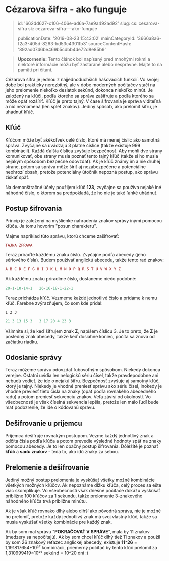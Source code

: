 Cézarova šifra - ako funguje
============================

> id: '662dd627-c106-406e-ad6a-7ae9a492ad92'
> slug:
> 	cs: cesarova-sifra
> 	sk: cezarova-sifra---ako-funguje
> 
> publicationDate: '2019-08-23 15:43:02'
> mainCategoryId: '3666a8a6-f2a3-405d-8263-bd53c4301fb3'
> sourceContentHash: '892ad0746be469b5cdbb4de72d8e85b9'

> **Upozornenie:** Tento článok bol napísaný pred mnohými rokmi a niektoré informácie môžu byť zastarané alebo nesprávne. Majte to na pamäti pri čítaní.

Cézarova šifra je jednou z najjednoduchších hašovacích funkcií. Vo svojej dobe bol prakticky nerozbitný, ale v dobe moderných počítačov stačí na jeho prelomenie niekoľko desiatok sekúnd, dokonca niekoľko minút. Je založený na kľúči, podľa ktorého sa správa zašifruje a podľa ktorého sa môže opäť rozšíriť. Kľúč je preto tajný. V čase šifrovania je správa viditeľná a nič neznamená (len spleť znakov). Jediný spôsob, ako prelomiť šifru, je uhádnuť kľúč.

Kľúč
--------------------------

Kľúčom môže byť akékoľvek celé číslo, ktoré má menej číslic ako samotná správa. Zvyčajne sa uvádzajú 3 platné číslice (takže existuje 999 kombinácií). Každá ďalšia číslica zvyšuje bezpečnosť. Aby mohli dve strany komunikovať, obe strany musia poznať tento tajný kľúč (takže si ho musia nejakým spôsobom bezpečne odovzdať). Ak je kľúč známy im a nie druhej strane, potom sa správa môže šíriť aj nezabezpečene a potenciálne neohrozí obsah, pretože potenciálny útočník nepozná postup, ako správu získať späť.

Na demonštračné účely použijem kľúč **123**, zvyčajne sa používa nejaké iné náhodné číslo, o ktorom sa predpokladá, že ho nie je také ľahké uhádnuť.

Postup šifrovania
--------------------------

Princíp je založený na myšlienke nahradenia znakov správy inými pomocou kľúča. Ja tomu hovorím "posun charakteru".

Majme napríklad túto správu, ktorú chceme zašifrovať:

```php
TAJNA ZPRAVA
```

Teraz priraďte každému znaku číslo. Zvyčajne podľa abecedy (jeho sériového čísla). Budem používať anglickú abecedu, takže tento rad znakov:

```php
A B C D E F G H I J K L M N O P Q R S T U V W X Y Z
```

Ak každému znaku priradíme číslo, dostaneme niečo podobné:

```php
20-1-10-14-1   26-16-18-1-22-1
```

Teraz prichádza kľúč. Vezmeme každé jednotlivé číslo a pridáme k nemu kľúč. Farebne zvýrazňujem, čo som kde pridal:

`1 2 3`

```php
21 3 13 15 3   3 17 20 4 23 3
```

Všimnite si, že keď šifrujem znak **Z**, napíšem číslicu 3. Je to preto, že **Z** je posledný znak abecedy, takže keď dosiahne koniec, počíta sa znova od začiatku riadku.

Odoslanie správy
--------------------------

Teraz môžeme správu odovzdať ľubovoľným spôsobom. Niekedy dokonca verejne. Ostatní uvidia len nelogickú sériu čísel, takže pravdepodobne ani nebudú vedieť, že ide o nejakú šifru. Bezpečnosť zvyšuje aj samotný kľúč, ktorý je tajný. Niekedy je vhodné preniesť správu ako sériu čísel, inokedy je vhodné previesť tieto čísla na znaky (opäť podľa rovnakého abecedného radu) a potom preniesť sekvenciu znakov. Veľa závisí od okolností. Vo všeobecnosti je však číselná sekvencia lepšia, pretože len málo ľudí bude mať podozrenie, že ide o kódovanú správu.

Dešifrovanie u príjemcu
--------------------------

Príjemca dešifruje rovnakým postupom. Vezme každý jednotlivý znak a odčíta čísla podľa kľúča a potom prevedie výsledné hodnoty späť na znaky pomocou abecedy. Je to len opačný postup šifrovania. Dôležité je poznať **kľúč** a **sadu znakov** - teda to, ako idú znaky za sebou.

Prelomenie a dešifrovanie
--------------------------

Jediný možný postup prelomenia je vyskúšať všetky možné kombinácie všetkých možných kľúčov. Ak nepoznáme dĺžku kľúča, celý proces sa ešte viac skomplikuje. Vo všeobecnosti však dnešné počítače dokážu vyskúšať približne 100 kľúčov za 1 sekundu, takže prelomenie 3-znakového náhodného kľúča trvá približne minútu.

Ak je však kľúč rovnako dlhý alebo dlhší ako pôvodná správa, nie je možné ho prelomiť, pretože každý jednotlivý znak má svoj vlastný kľúč, takže sa musia vyskúšať všetky kombinácie pre každý znak.

Ak by som mal správu "**POKRAČOVAŤ V SPRÁVE**", mala by 11 znakov (medzery sa nepočítajú). Ak by som chcel kľúč dlhý tiež 11 znakov a použil by som 26 znakový reťazec anglickej abecedy, existuje **11^26** = 1,191817654*10²⁷ kombinácií, priemerný počítač by tento kľúč prelomil za 1,310999419×10²⁶ sekúnd = 10^20 dní :)
